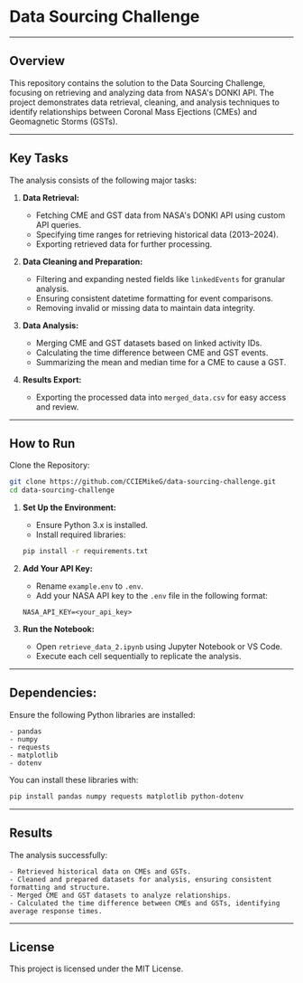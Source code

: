 # Data Sourcing Challenge

---

## Overview

This repository contains the solution to the Data Sourcing Challenge, focusing on retrieving and analyzing data from NASA's DONKI API. The project demonstrates data retrieval, cleaning, and analysis techniques to identify relationships between Coronal Mass Ejections (CMEs) and Geomagnetic Storms (GSTs).

---

## Key Tasks

The analysis consists of the following major tasks:

1. **Data Retrieval:**
	- Fetching CME and GST data from NASA's DONKI API using custom API queries.
	- Specifying time ranges for retrieving historical data (2013–2024).
	- Exporting retrieved data for further processing.

2. **Data Cleaning and Preparation:**
	- Filtering and expanding nested fields like `linkedEvents` for granular analysis.
	- Ensuring consistent datetime formatting for event comparisons.
	- Removing invalid or missing data to maintain data integrity.

3. **Data Analysis:**
	- Merging CME and GST datasets based on linked activity IDs.
	- Calculating the time difference between CME and GST events.
	- Summarizing the mean and median time for a CME to cause a GST.

4. **Results Export:**
	- Exporting the processed data into `merged_data.csv` for easy access and review.

---

## How to Run

Clone the Repository:
```bash
git clone https://github.com/CCIEMikeG/data-sourcing-challenge.git
cd data-sourcing-challenge
```

1. **Set Up the Environment:**
	- Ensure Python 3.x is installed.
	- Install required libraries:
	```bash
	pip install -r requirements.txt
	```

2. **Add Your API Key:**
	- Rename `example.env` to `.env`.
	- Add your NASA API key to the `.env` file in the following format:
	```
	NASA_API_KEY=<your_api_key>
	```

3. **Run the Notebook:**
	- Open `retrieve_data_2.ipynb` using Jupyter Notebook or VS Code.
	- Execute each cell sequentially to replicate the analysis.

---

## Dependencies:

Ensure the following Python libraries are installed:

	- pandas
	- numpy
	- requests
	- matplotlib
	- dotenv

You can install these libraries with:
```bash
pip install pandas numpy requests matplotlib python-dotenv
```

---

## Results

The analysis successfully:

	- Retrieved historical data on CMEs and GSTs.
	- Cleaned and prepared datasets for analysis, ensuring consistent formatting and structure.
	- Merged CME and GST datasets to analyze relationships.
	- Calculated the time difference between CMEs and GSTs, identifying average response times.

---

## License

This project is licensed under the MIT License.

